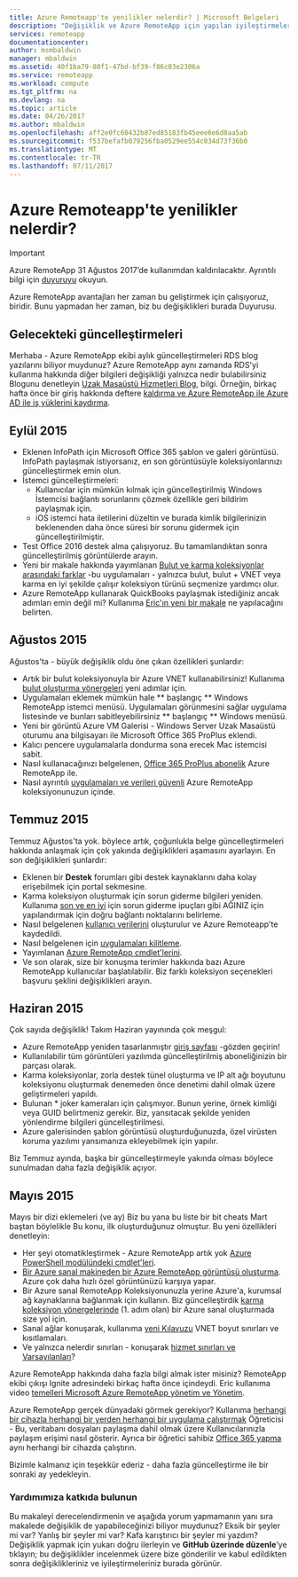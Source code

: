 ```yaml
---
title: Azure Remoteapp'te yenilikler nelerdir? | Microsoft Belgeleri
description: "Değişiklik ve Azure RemoteApp için yapılan iyileştirmeler hakkında bilgi edinin"
services: remoteapp
documentationcenter: 
author: msmbaldwin
manager: mbaldwin
ms.assetid: 40f1ba79-80f1-47bd-bf39-f86c03e2306a
ms.service: remoteapp
ms.workload: compute
ms.tgt_pltfrm: na
ms.devlang: na
ms.topic: article
ms.date: 04/26/2017
ms.author: mbaldwin
ms.openlocfilehash: aff2e0fc60432b87ed85183fb45eee6e6d8aa5ab
ms.sourcegitcommit: f537befafb079256fba0529ee554c034d73f36b0
ms.translationtype: MT
ms.contentlocale: tr-TR
ms.lasthandoff: 07/11/2017
---
```

# <a name="whats-new-in-azure-remoteapp"></a>Azure Remoteapp'te yenilikler nelerdir?
> [!IMPORTANT]
> Azure RemoteApp 31 Ağustos 2017’de kullanımdan kaldırılacaktır. Ayrıntılı bilgi için [duyuruyu](https://go.microsoft.com/fwlink/?linkid=821148) okuyun.
> 
> 

Azure RemoteApp avantajları her zaman bu geliştirmek için çalışıyoruz, biridir. Bunu yapmadan her zaman, biz bu değişiklikleri burada Duyurusu.

## <a name="future-updates"></a>Gelecekteki güncelleştirmeleri
Merhaba - Azure RemoteApp ekibi aylık güncelleştirmeleri RDS blog yazılarını biliyor muydunuz? Azure RemoteApp aynı zamanda RDS'yi kullanma hakkında diğer bilgileri değişikliği yalnızca nedir bulabilirsiniz Blogunu denetleyin [Uzak Masaüstü Hizmetleri Blog](https://blogs.msdn.microsoft.com/rds/), bilgi. Örneğin, birkaç hafta önce bir giriş hakkında deftere [kaldırma ve Azure RemoteApp ile Azure AD ile iş yüklerini kaydırma](https://blogs.msdn.microsoft.com/rds/2016/01/19/lift-and-shift-your-workloads-with-azure-remoteapp-and-azure-ad-domain-services/).

## <a name="september-2015"></a>Eylül 2015
* Eklenen InfoPath için Microsoft Office 365 şablon ve galeri görüntüsü. InfoPath paylaşmak istiyorsanız, en son görüntüsüyle koleksiyonlarınızı güncelleştirmek emin olun.
* İstemci güncelleştirmeleri:
  * Kullanıcılar için mümkün kılmak için güncelleştirilmiş Windows İstemcisi bağlantı sorunlarını çözmek özellikle geri bildirim paylaşmak için.
  * iOS istemci hata iletilerini düzeltin ve burada kimlik bilgilerinizin beklenenden daha önce süresi bir sorunu gidermek için güncelleştirilmiştir.
* Test Office 2016 destek alma çalışıyoruz. Bu tamamlandıktan sonra güncelleştirilmiş görüntülerde arayın.
* Yeni bir makale hakkında yayımlanan [Bulut ve karma koleksiyonlar arasındaki farklar](remoteapp-collections.md) -bu uygulamaları - yalnızca bulut, bulut + VNET veya karma en iyi şekilde çalışır koleksiyon türünü seçmenize yardımcı olur.
* Azure RemoteApp kullanarak QuickBooks paylaşmak istediğiniz ancak adımları emin değil mi? Kullanıma [Eric'ın yeni bir makale](remoteapp-quickbooks.md) ne yapılacağını belirten.

## <a name="august-2015"></a>Ağustos 2015
Ağustos'ta - büyük değişiklik oldu öne çıkan özellikleri şunlardır:

* Artık bir bulut koleksiyonuyla bir Azure VNET kullanabilirsiniz! Kullanıma [bulut oluşturma yönergeleri](remoteapp-create-cloud-deployment.md) yeni adımlar için.
* Uygulamaları eklemek mümkün hale ** başlangıç ** Windows RemoteApp istemci menüsü. Uygulamaları görünmesini sağlar uygulama listesinde ve bunları sabitleyebilirsiniz ** başlangıç ** Windows menüsü.
* Yeni bir görüntü Azure VM Galerisi - Windows Server Uzak Masaüstü oturumu ana bilgisayarı ile Microsoft Office 365 ProPlus eklendi.
* Kalıcı pencere uygulamalarla dondurma sona erecek Mac istemcisi sabit.
* Nasıl kullanacağınızı belgelenen, [Office 365 ProPlus abonelik](remoteapp-officesubscription.md) Azure RemoteApp ile.
* Nasıl ayrıntılı [uygulamaları ve verileri güvenli](remoteapp-secure.md) Azure RemoteApp koleksiyonunuzun içinde.

## <a name="july-2015"></a>Temmuz 2015
Temmuz Ağustos'ta yok. böylece artık, çoğunlukla belge güncelleştirmeleri hakkında anlaşmak için çok yakında değişiklikleri aşamasını ayarlayın. En son değişiklikleri şunlardır:

* Eklenen bir **Destek** forumları gibi destek kaynaklarını daha kolay erişebilmek için portal sekmesine.
* Karma koleksiyon oluşturmak için sorun giderme bilgileri yeniden. Kullanıma [son ve en iyi](remoteapp-hybridtrouble.md) için sorun giderme ipuçları gibi AĞINIZ için yapılandırmak için doğru bağlantı noktalarını belirleme.
* Nasıl belgelenen [kullanıcı verilerini](remoteapp-upd.md) oluşturulur ve Azure Remoteapp'te kaydedildi.
* Nasıl belgelenen için [uygulamaları kilitleme](remoteapp-secure.md).
* Yayımlanan [Azure RemoteApp cmdlet'lerini](https://msdn.microsoft.com/library/mt428031.aspx).
* Ve son olarak, size bir konuşma terimler hakkında bazı Azure RemoteApp kullanıcılar başlatılabilir. Biz farklı koleksiyon seçenekleri başvuru şeklini değişiklikleri arayın.

## <a name="june-2015"></a>Haziran 2015
Çok sayıda değişiklik! Takım Haziran yayınında çok meşgul:

* Azure RemoteApp yeniden tasarlanmıştır [giriş sayfası](https://www.remoteapp.windowsazure.com/) -gözden geçirin!
* Kullanılabilir tüm görüntüleri yazılımda güncelleştirilmiş aboneliğinizin bir parçası olarak.
* Karma koleksiyonlar, zorla destek tünel oluşturma ve IP alt ağı boyutunu koleksiyonu oluşturmak denemeden önce denetimi dahil olmak üzere geliştirmeleri yapıldı.
* Bulunan * joker kameraları için çalışmıyor. Bunun yerine, örnek kimliği veya GUID belirtmeniz gerekir. Biz, yansıtacak şekilde yeniden yönlendirme bilgileri güncelleştirilmesi.
* Azure galerisinden şablon görüntüsü oluşturduğunuzda, özel virüsten koruma yazılımı yansımanıza ekleyebilmek için yapılır.

Biz Temmuz ayında, başka bir güncelleştirmeyle yakında olması böylece sunulmadan daha fazla değişiklik açıyor.

## <a name="may-2015"></a>Mayıs 2015
Mayıs bir dizi eklemeleri (ve ay) Biz bu yana bu liste bir bit cheats Mart baştan böylelikle Bu konu, ilk oluşturduğunuz olmuştur. Bu yeni özellikleri denetleyin:

* Her şeyi otomatikleştirmek - Azure RemoteApp artık yok [Azure PowerShell modülündeki cmdlet'leri](remoteapp-tutorial-arawithpowershell.md).
* [Bir Azure sanal makineden bir Azure RemoteApp görüntüsü oluşturma](remoteapp-image-on-azurevm.md). Azure çok daha hızlı özel görüntünüzü karşıya yapar.
* Bir Azure sanal RemoteApp Koleksiyonunuzla yerine Azure'a, kurumsal ağ kaynaklarına bağlanmak için kullanın. Biz güncelleştirdik [karma koleksiyon yönergelerinde](remoteapp-create-hybrid-deployment.md) (1. adım olan) bir Azure sanal oluşturmada size yol için.
* Sanal ağlar konuşarak, kullanıma [yeni Kılavuzu](remoteapp-vnetsizing.md) VNET boyut sınırları ve kısıtlamaları.
* Ve yalnızca nelerdir sınırları - konuşarak [hizmet sınırları ve Varsayılanları](../azure-subscription-service-limits.md)?

Azure RemoteApp hakkında daha fazla bilgi almak ister misiniz? RemoteApp ekibi çıkışı Ignite adresindeki birkaç hafta önce içindeydi. Eric kullanıma video [temelleri Microsoft Azure RemoteApp yönetim ve Yönetim](http://channel9.msdn.com/Events/Ignite/2015/BRK3868).

Azure RemoteApp gerçek dünyadaki görmek gerekiyor? Kullanıma [herhangi bir cihazla herhangi bir yerden herhangi bir uygulama çalıştırmak](remoteapp-anyapp.md) Öğreticisi - Bu, veritabanı dosyaları paylaşma dahil olmak üzere Kullanıcılarınızla paylaşım erişimi nasıl gösterir. Ayrıca bir öğretici sahibiz [Office 365 yapma](remoteapp-tutorial-o365anywhere.md) aynı herhangi bir cihazda çalıştırın.

Bizimle kalmanız için teşekkür ederiz - daha fazla güncelleştirme ile bir sonraki ay yedekleyin.

### <a name="help-us-help-you"></a>Yardımımıza katkıda bulunun
Bu makaleyi derecelendirmenin ve aşağıda yorum yapmamanın yanı sıra makalede değişiklik de yapabileceğinizi biliyor muydunuz? Eksik bir şeyler mi var? Yanlış bir şeyler mi var? Kafa karıştırıcı bir şeyler mi yazdım? Değişiklik yapmak için yukarı doğru ilerleyin ve **GitHub üzerinde düzenle**’ye tıklayın; bu değişiklikler incelenmek üzere bize gönderilir ve kabul edildikten sonra değişiklikleriniz ve iyileştirmeleriniz burada görünür.

